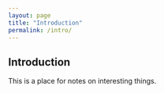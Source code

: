 ```yaml
---
layout: page
title: "Introduction"
permalink: /intro/
---
```


## Introduction

This is a place for notes on interesting things.